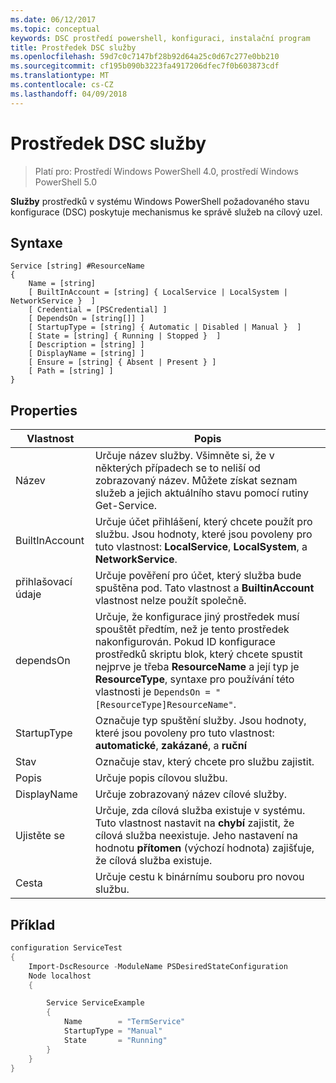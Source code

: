 ```yaml
---
ms.date: 06/12/2017
ms.topic: conceptual
keywords: DSC prostředí powershell, konfiguraci, instalační program
title: Prostředek DSC služby
ms.openlocfilehash: 59d7c0c7147bf28b92d64a25c0d67c277e0bb210
ms.sourcegitcommit: cf195b090b3223fa4917206dfec7f0b603873cdf
ms.translationtype: MT
ms.contentlocale: cs-CZ
ms.lasthandoff: 04/09/2018
---
```

# <a name="dsc-service-resource"></a>Prostředek DSC služby

> Platí pro: Prostředí Windows PowerShell 4.0, prostředí Windows PowerShell 5.0


**Služby** prostředků v systému Windows PowerShell požadovaného stavu konfigurace (DSC) poskytuje mechanismus ke správě služeb na cílový uzel.

## <a name="syntax"></a>Syntaxe

```
Service [string] #ResourceName
{
    Name = [string]
    [ BuiltInAccount = [string] { LocalService | LocalSystem | NetworkService }  ]
    [ Credential = [PSCredential] ]
    [ DependsOn = [string[]] ]
    [ StartupType = [string] { Automatic | Disabled | Manual }  ]
    [ State = [string] { Running | Stopped }  ]
    [ Description = [string] ]
    [ DisplayName = [string] ]
    [ Ensure = [string] { Absent | Present } ]
    [ Path = [string] ]
}
```

## <a name="properties"></a>Properties

|  Vlastnost  |  Popis   |
|---|---|
| Název| Určuje název služby. Všimněte si, že v některých případech se to neliší od zobrazovaný název. Můžete získat seznam služeb a jejich aktuálního stavu pomocí rutiny Get-Service.|
| BuiltInAccount| Určuje účet přihlášení, který chcete použít pro službu. Jsou hodnoty, které jsou povoleny pro tuto vlastnost: **LocalService**, **LocalSystem**, a **NetworkService**.|
| přihlašovací údaje| Určuje pověření pro účet, který služba bude spuštěna pod. Tato vlastnost a __BuiltinAccount__ vlastnost nelze použít společně.|
| dependsOn| Určuje, že konfigurace jiný prostředek musí spouštět předtím, než je tento prostředek nakonfigurován. Pokud ID konfigurace prostředků skriptu blok, který chcete spustit nejprve je třeba __ResourceName__ a její typ je __ResourceType__, syntaxe pro používání této vlastnosti je `DependsOn = "[ResourceType]ResourceName"`.|
| StartupType| Označuje typ spuštění služby. Jsou hodnoty, které jsou povoleny pro tuto vlastnost: **automatické**, **zakázané**, a **ruční**|
| Stav| Označuje stav, který chcete pro službu zajistit.|
| Popis | Určuje popis cílovou službu.|
| DisplayName | Určuje zobrazovaný název cílové služby.|
| Ujistěte se | Určuje, zda cílová služba existuje v systému. Tuto vlastnost nastavit na **chybí** zajistit, že cílová služba neexistuje. Jeho nastavení na hodnotu **přítomen** (výchozí hodnota) zajišťuje, že cílová služba existuje.|
| Cesta | Určuje cestu k binárnímu souboru pro novou službu.|

## <a name="example"></a>Příklad

```powershell
configuration ServiceTest
{
    Import-DscResource -ModuleName PSDesiredStateConfiguration
    Node localhost
    {

        Service ServiceExample
        {
            Name        = "TermService"
            StartupType = "Manual"
            State       = "Running"
        }
    }
}
```